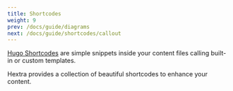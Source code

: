 ```yaml
---
title: Shortcodes
weight: 9
prev: /docs/guide/diagrams
next: /docs/guide/shortcodes/callout
---
```


[Hugo Shortcodes](https://gohugo.io/content-management/shortcodes/) are simple snippets inside your content files calling built-in or custom templates.

Hextra provides a collection of beautiful shortcodes to enhance your content.


